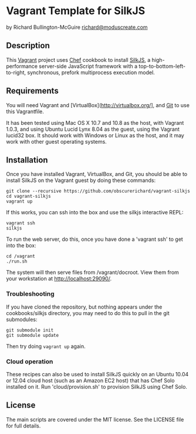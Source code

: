 Vagrant Template for SilkJS
===========================

by Richard Bullington-McGuire <richard@moduscreate.com>

Description
-----------

This [Vagrant](http://vagrantup.com/) project uses [Chef](http://www.opscode.com/chef/) cookbook to install [SilkJS](http://silkjs.org/), a high-performance server-side JavaScript framework with a top-to-bottom-left-to-right, synchronous, prefork multiprocess execution model.


Requirements
------------

You will need Vagrant and [VirtualBox](http://virtualbox.org/], and [Git](http://git-scm.com/)  to use this Vagrantfile.

It has been tested using Mac OS X 10.7 and 10.8 as the host, with Vagrant 1.0.3, and using Ubuntu Lucid Lynx 8.04 as the guest, using the Vagrant lucid32 box. It should work with Windows or Linux as the host, and it may work with other guest operating systems.


Installation
------------

Once you have installed Vagrant, VirtualBox, and Git, you should be able to install SilkJS on the Vagrant guest by doing these commands:

    git clone --recursive https://github.com/obscurerichard/vagrant-silkjs
    cd vagrant-silkjs
    vagrant up

If this works, you can ssh into the box and use the silkjs interactive REPL:

    vagrant ssh
    silkjs

To run the web server, do this, once you have done a 'vagrant ssh' to get into the box:

    cd /vagrant
    ./run.sh

The system will then serve files from /vagrant/docroot. View them from your workstation at [http://localhost:29090/](http://localhost:29090/).


### Troubleshooting 

If you have cloned the repository, but nothing appears under the
cookbooks/silkjs directory, you may need to do this to pull in the git
submodules:

    git submodule init
    git submodule update

Then try doing `vagrant up` again.

### Cloud operation

These recipes can also be used to install SilkJS quickly on an Ubuntu 10.04 or 12.04 cloud host (such as an Amazon EC2 host) that has Chef Solo installed on it. Run 'cloud/provision.sh' to provision SilkJS using Chef Solo.

License
-------

The main scripts are covered under the MIT license. See the LICENSE file for full details.

